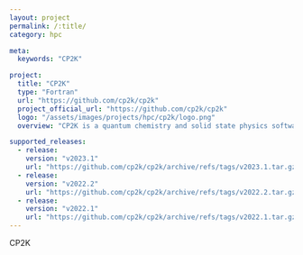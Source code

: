 ```yaml
---
layout: project
permalink: /:title/
category: hpc

meta:
  keywords: "CP2K"

project:
  title: "CP2K"
  type: "Fortran"
  url: "https://github.com/cp2k/cp2k"
  project_official_url: "https://github.com/cp2k/cp2k"
  logo: "/assets/images/projects/hpc/cp2k/logo.png"
  overview: "CP2K is a quantum chemistry and solid state physics software package that can perform atomistic simulations of solid state, liquid, molecular, periodic, material, crystal, and biological systems. CP2K provides a general framework for different modeling methods such as DFT using the mixed Gaussian and plane waves approaches GPW and GAPW. Supported theory levels include DFTB, LDA, GGA, MP2, RPA, semi-empirical methods (AM1, PM3, PM6, RM1, MNDO, ...), and classical force fields (AMBER, CHARMM, ...). CP2K can do simulations of molecular dynamics, metadynamics, Monte Carlo, Ehrenfest dynamics, vibrational analysis, core level spectroscopy, energy minimization, and transition state optimization using NEB or dimer method."

supported_releases:
  - release:
    version: "v2023.1"
    url: "https://github.com/cp2k/cp2k/archive/refs/tags/v2023.1.tar.gz"
  - release:
    version: "v2022.2"
    url: "https://github.com/cp2k/cp2k/archive/refs/tags/v2022.2.tar.gz"
  - release:
    version: "v2022.1"
    url: "https://github.com/cp2k/cp2k/archive/refs/tags/v2022.1.tar.gz"
---
```


<p>CP2K</p>
